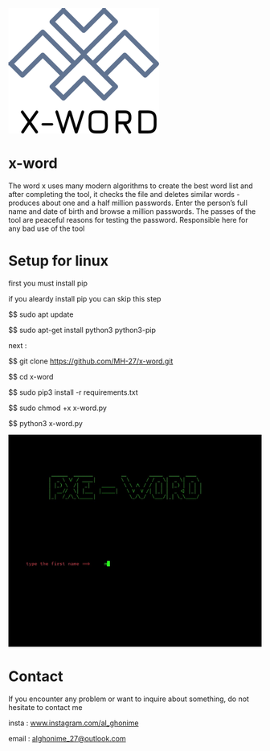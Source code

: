 
![x-word](logo.png)

# x-word
The word x uses 
many modern algorithms
to create the best
word list and after 
completing the tool,
it checks the file
and deletes similar 
words - produces 
about one and a half
million passwords.
Enter the person’s
full name and date of
birth and browse a 
million passwords. The 
passes of the tool 
are peaceful reasons for
testing the password. 
Responsible here for 
any bad use of the tool
# Setup for linux



first you must install pip 

if you aleardy install pip you can skip this step

$$ sudo apt update

$$ sudo apt-get install python3 python3-pip

next :

$$  git clone https://github.com/MH-27/x-word.git

$$  cd x-word

$$  sudo pip3 install -r  requirements.txt

$$  sudo chmod +x x-word.py

$$  python3 x-word.py

![x](xx.gif)

# Contact
If you encounter any problem or want to inquire about something, do not hesitate to contact me

insta : www.instagram.com/al_ghonime

email : alghonime_27@outlook.com


